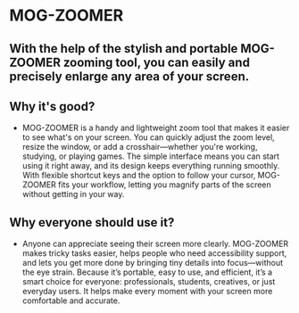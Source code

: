 # MOG-ZOOMER

With the help of the stylish and portable MOG-ZOOMER zooming tool, you can easily and precisely enlarge any area of your screen.
---

## Why it's good?
- MOG-ZOOMER is a handy and lightweight zoom tool that makes it easier to see what's on your screen. You can quickly adjust the zoom level, resize the window, or add a crosshair—whether you're working, studying, or playing games. The simple interface means you can start using it right away, and its design keeps everything running smoothly. With flexible shortcut keys and the option to follow your cursor, MOG-ZOOMER fits your workflow, letting you magnify parts of the screen without getting in your way.

## Why everyone should use it?
- Anyone can appreciate seeing their screen more clearly. MOG-ZOOMER makes tricky tasks easier, helps people who need accessibility support, and lets you get more done by bringing tiny details into focus—without the eye strain. Because it’s portable, easy to use, and efficient, it’s a smart choice for everyone: professionals, students, creatives, or just everyday users. It helps make every moment with your screen more comfortable and accurate.
